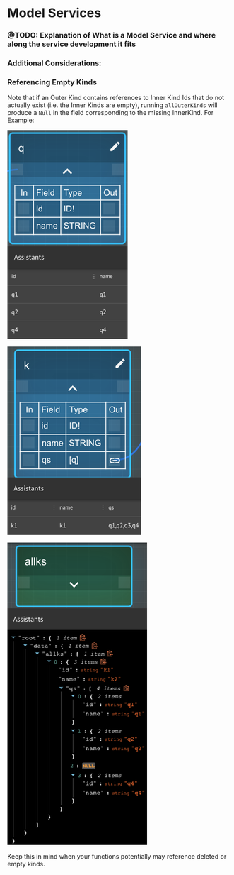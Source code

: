# Model Services

### @TODO: Explanation of What is a Model Service and where along the service development it fits



### Additional Considerations: 

### Referencing Empty Kinds

Note that if an Outer Kind contains references to Inner Kind Ids that do not actually exist \(i.e. the Inner Kinds are empty\), running `allOuterKinds` will produce a `Null` in the field corresponding to the missing InnerKind. For Example: 

![There are 3 instances of q. q3 does not exist](../../../../.gitbook/assets/image%20%2893%29.png)

![Instance k1 of kind k references a q with id q3.](../../../../.gitbook/assets/image%20%2815%29.png)

![A NULL occupies the spot of the empty q3](../../../../.gitbook/assets/image%20%289%29.png)

Keep this in mind when your functions potentially may reference deleted or empty kinds. 

